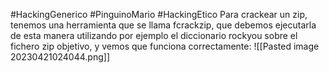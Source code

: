 #HackingGenerico #PinguinoMario #HackingEtico 
Para crackear un zip, tenemos una herramienta que se llama fcrackzip, que debemos ejecutarla de esta manera utilizando por ejemplo el diccionario rockyou sobre el fichero zip objetivo, y vemos que funciona correctamente:
![[Pasted image 20230421024044.png]]

